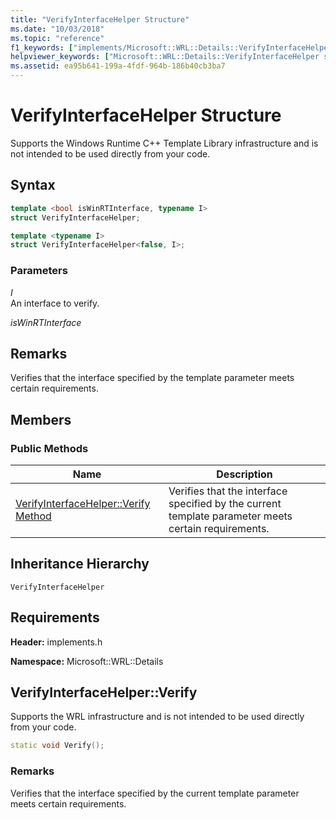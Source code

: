 ```yaml
---
title: "VerifyInterfaceHelper Structure"
ms.date: "10/03/2018"
ms.topic: "reference"
f1_keywords: ["implements/Microsoft::WRL::Details::VerifyInterfaceHelper", "implements/Microsoft::WRL::Details::VerifyInterfaceHelper::Verify"]
helpviewer_keywords: ["Microsoft::WRL::Details::VerifyInterfaceHelper structure", "Microsoft::WRL::Details::VerifyInterfaceHelper::Verify method"]
ms.assetid: ea95b641-199a-4fdf-964b-186b40cb3ba7
---
```

# VerifyInterfaceHelper Structure

Supports the Windows Runtime C++ Template Library infrastructure and is not intended to be used directly from your code.

## Syntax

```cpp
template <bool isWinRTInterface, typename I>
struct VerifyInterfaceHelper;

template <typename I>
struct VerifyInterfaceHelper<false, I>;
```

### Parameters

*I*<br/>
An interface to verify.

*isWinRTInterface*

## Remarks

Verifies that the interface specified by the template parameter meets certain requirements.

## Members

### Public Methods

Name                                            | Description
----------------------------------------------- | ---------------------------------------------------------------------------------------------------
[VerifyInterfaceHelper::Verify Method](#verify) | Verifies that the interface specified by the current template parameter meets certain requirements.

## Inheritance Hierarchy

`VerifyInterfaceHelper`

## Requirements

**Header:** implements.h

**Namespace:** Microsoft::WRL::Details

## <a name="verify"></a>VerifyInterfaceHelper::Verify

Supports the WRL infrastructure and is not intended to be used directly from your code.

```cpp
static void Verify();
```

### Remarks

Verifies that the interface specified by the current template parameter meets certain requirements.
